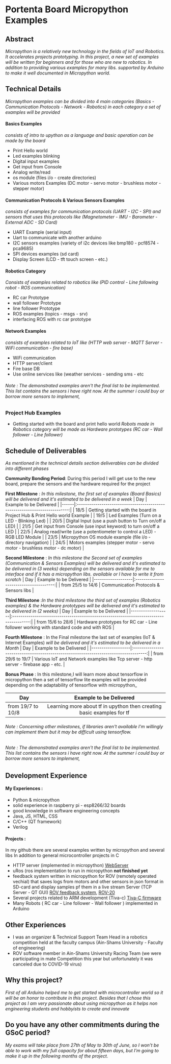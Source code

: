 
# Portenta Board Micropython Examples


## Abstract
_Micropython is a relatively new technology in the fields of IoT and Robotics. It accelerates projects prototyping. In this project, a new set of examples will be written for beginners and for those who are new to robotics. In addition to providing various examples for many libs. supported by Arduino to make it well documented in Micropython world._

## Technical Details

_Micropython examples can be divided into 4 main categories (Basics - Communication Protocols - Network - Robotics) in each category a set of examples will be provided_

#### **Basics Examples**
_consists of intro to upython as a language and basic operation can be made by the board_
- Print Hello world
- Led examples blinking 
- Digital input examples
- Get input from Console
- Analog write/read
- os module (files i/o - create directories)
- Various motors Examples (DC motor - servo motor - brushless motor - stepper motor)
#### Communication Protocols & Various Sensors Examples
_consists of examples for communication protocols (UART - I2C - SPI) and sensors that uses this protocols like (Magnetometer - IMU - Barometer - External ADC - SD Card)_

- UART Example (serial input)
- Uart to communicate with another arduino
- I2C sensors examples (variety of i2c devices like bmp180 - pcf8574 - pca9685)
- SPI devices examples (sd card)
- Display Screen (LCD - tft touch screen - etc.)

#### Robotics Category
_Consists of examples related to robotics like (PID control - Line following robot - ROS communication)_

- RC car Prototype
- wall follower Prototype
- line follower Prototype
- ROS examples (topics - msgs - srv)
- interfacing ROS with rc car prototype

#### Network Examples
_consists of examples related to IoT like (HTTP web server - MQTT Server - WiFi communication - fire base)_

- WiFi communication
- HTTP server/client
- Fire base DB
- Use online services like (weather services - sending sms - etc


###### Note : The demonstrated examples aren't the final list to be implemented. This list contains the sensors i have right now. At the summer i could buy or borrow more sensors to implement,
### Project Hub Examples
- Getting started with the board and print hello world
_Robots made in Robotics category will be made as Hardware prototypes (RC car - Wall follower - Line follower)_

## Schedule of Deliverables

_As mentioned in the technical details section deliverables can be divided into different phases_

**Community Bonding Period**: During this period I will get use to the new board, prepare the sensors and the hardware required for the project

**First Milestone** : _In this milestone, the first set of examples (Board Basics) will be delivered and it's estimated to be delivered in a week_
| Day  |                           Example to be Delivered                          |
|------|:--------------------------------------------------------------------------:|
| 18/5 |  Getting started with the board in Project Hub & Print Hello world Example |
| 19/5 |                Led Examples (Turn on a LED - Blinking Led)                 |
| 20/5 |           Digital Input (use a push button to Turn on/off a LED)           |
| 21/5 |       Get input from Console (use input keyword) to turn on/off a LED      |
| 22/5 | Analog read/write (use a potentiometer to control a LED) - RGB LED Module  |
| 23/5 |       Micropython OS module example (file i/o - directory navigation)      |
| 24/5 | Motors examples (stepper motor - servo motor - brushless motor - dc motor) |

**Second Milestone** :  _In this milestone the Second set of examples (Communication & Sensors Examples) will be delivered and it's estimated to be delivered in (3 weeks) depending on the sensors available for me to interface and if it has a micropython libs. available or I have to write it from scratch_
| Day               |         Example to be Delivered        |
|-------------------|:--------------------------------------:|
| from 25/5 to 14/6 | Communication Protocols & Sensors libs |

**Third Milestone** :_In the third milestone the third set of examples (Robotics examples) & the Hardware prototypes will be delivered and  it's estimated to be delivered in (2 weeks)_
| Day               |                                 Example to be Delivered                                |
|-------------------|:--------------------------------------------------------------------------------------:|
| from 15/6 to 28/6 | Hardware prototypes for RC car - Line follower working with standard code and with ROS |

**Fourth Milestone** : In the Final milestone the last set of examples (IoT & Internet Examples) _will be delivered and  it's estimated to be delivered in a Month_
| Day               |                                Example to be Delivered                               |
|-------------------|:------------------------------------------------------------------------------------:|
| from 29/6 to 19/7 | Various IoT and Network examples like Tcp server - http server - firebase app - etc. |

**Bonus Phase** : In this milestone,I will learn more about tensorflow in micropython then a set of tensorflow lite examples will be provided depending on the adaptability of tensorflow with micropython_ 

| Day               |                        Example to be Delivered                        |
|-------------------|:---------------------------------------------------------------------:|
| from 19/7 to 10/8 | Learning more about tf in upython then creating basic examples for tf |

###### Note : Concerning other milestones, if libraries aren't available I'm willingly can implement them but it may be difficult using tensorflow.
###### Note : The demonstrated examples aren't the final list to be implemented. This list contains the sensors i have right now. At the summer i could buy or borrow more sensors to implement,

## Development Experience
#### My Experiences : 
-   Python & micropython
-   solid experience in raspberry pi - esp8266/32 boards
-   good knowledge in software engineering concepts
-   Java, JS, HTML, CSS
-   C/C++ (QT framework)
-   Verilog
#### Projects : 
In my github there are several examples written by micropython and several libs In addition to  general microcontroller projects in C 
 -  HTTP server (implemented in micropython) [WebServer](https://github.com/mgtm98/Nodemcu-WebServer)
 - uRos (ros implementation to run in micropython **not finished yet**
 - feedback system written in micropython  for ROV (remotely operated vechial) that saves logs from motors and other sensors in json format in SD-card and display samples pf them in a live stream Server (TCP Server - QT GUI) [ROV feedback system](https://github.com/ASURT-ROV-20/Embdded), [ROV-20](https://github.com/ASURT-ROV-20)
 - Several projects related to ARM development (Tiva-c) [Tiva-C firmware](https://github.com/3rd-year-CSE-20/ARM-TM4C123-Safe-Project/tree/Gemy_Modifications)
 - Many Robots ( RC car - Line follower - Wall follower ) implemented in Arduino 


## Other Experiences

 - I  was an organizer & Technical Support Team Head in a robotics competition held at the faculty campus (Ain-Shams University - Faculty of engineering)
 - ROV software member in Ain-Shams University Racing Team (we were participating in mate Competition this year but unfortunately it was canceled due to COVID-19 virus)



## Why this project?
_First of all Arduino  helped me to get started with microcontroller world so it will be an honor to contribute in this project._
_Besides that I chose this project as I am very passionate about using micropython as it helps non engineering students and hobbyists to create and innovate_

## Do you have any other commitments during the GSoC period?

_My exams will take place from 27th of May to 30th of June, so I won’t be able to work with my full capacity for about fifteen days, but I’m going to make it up in the following months of the project._

